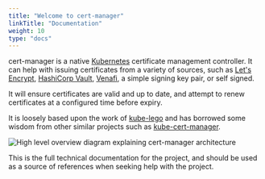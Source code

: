 ```yaml
---
title: "Welcome to cert-manager"
linkTitle: "Documentation"
weight: 10
type: "docs"
---
```


cert-manager is a native [Kubernetes](https://kubernetes.io) certificate
management controller. It can help with issuing certificates from a
variety of sources, such as [Let's Encrypt](https://letsencrypt.org),
[HashiCorp Vault](https://www.vaultproject.io),
[Venafi](https://www.venafi.com/), a simple signing key pair, or self
signed.

It will ensure certificates are valid and up to date, and attempt to
renew certificates at a configured time before expiry.

It is loosely based upon the work of
[kube-lego](https://github.com/jetstack/kube-lego) and has borrowed some
wisdom from other similar projects such as
[kube-cert-manager](https://github.com/PalmStoneGames/kube-cert-manager).

![High level overview diagram explaining cert-manager architecture](/images/high-level-overview.svg)

This is the full technical documentation for the project, and should be
used as a source of references when seeking help with the project.

